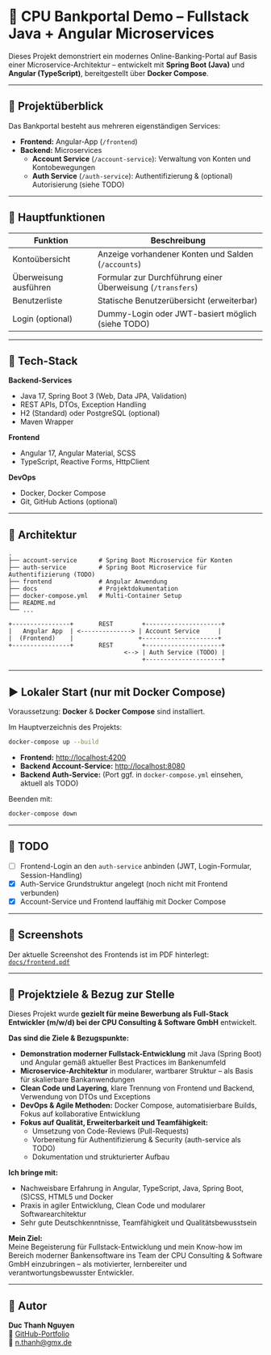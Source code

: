 # 💼 CPU Bankportal Demo – Fullstack Java + Angular Microservices

Dieses Projekt demonstriert ein modernes Online-Banking-Portal auf Basis einer Microservice-Architektur – entwickelt mit **Spring Boot (Java)** und **Angular (TypeScript)**, bereitgestellt über **Docker Compose**.

---

## 🚀 Projektüberblick

Das Bankportal besteht aus mehreren eigenständigen Services:

- **Frontend:** Angular-App (`/frontend`)
- **Backend:** Microservices
  - **Account Service** (`/account-service`): Verwaltung von Konten und Kontobewegungen
  - **Auth Service** (`/auth-service`): Authentifizierung & (optional) Autorisierung (siehe TODO)

---

## 🏦 Hauptfunktionen

| Funktion               | Beschreibung                                                |
|------------------------|------------------------------------------------------------|
| Kontoübersicht         | Anzeige vorhandener Konten und Salden (`/accounts`)         |
| Überweisung ausführen  | Formular zur Durchführung einer Überweisung (`/transfers`)  |
| Benutzerliste          | Statische Benutzerübersicht (erweiterbar)                   |
| Login (optional)       | Dummy-Login oder JWT-basiert möglich (siehe TODO)           |

---

## 🧰 Tech-Stack

**Backend-Services**
- Java 17, Spring Boot 3 (Web, Data JPA, Validation)
- REST APIs, DTOs, Exception Handling
- H2 (Standard) oder PostgreSQL (optional)
- Maven Wrapper

**Frontend**
- Angular 17, Angular Material, SCSS
- TypeScript, Reactive Forms, HttpClient

**DevOps**
- Docker, Docker Compose
- Git, GitHub Actions (optional)

---

## 🧪 Architektur

```text
.
├── account-service      # Spring Boot Microservice für Konten
├── auth-service         # Spring Boot Microservice für Authentifizierung (TODO)
├── frontend             # Angular Anwendung
├── docs                 # Projektdokumentation
├── docker-compose.yml   # Multi-Container Setup
├── README.md
└── ...
```

```text
+----------------+       REST        +---------------------+
|   Angular App  | <--------------> | Account Service     |
|  (Frontend)    |                  +---------------------+
+----------------+       REST        +---------------------+
                                <--> | Auth Service (TODO) |
                                     +---------------------+
```

---

## ▶️ Lokaler Start (nur mit Docker Compose)

Voraussetzung: **Docker** & **Docker Compose** sind installiert.

Im Hauptverzeichnis des Projekts:

```bash
docker-compose up --build
```

- **Frontend:** [http://localhost:4200](http://localhost:4200)
- **Backend Account-Service:** [http://localhost:8080](http://localhost:8080)
- **Backend Auth-Service:** (Port ggf. in `docker-compose.yml` einsehen, aktuell als TODO)

Beenden mit:

```bash
docker-compose down
```

---

## 📝 TODO

- [ ] Frontend-Login an den `auth-service` anbinden (JWT, Login-Formular, Session-Handling)
- [x] Auth-Service Grundstruktur angelegt (noch nicht mit Frontend verbunden)
- [x] Account-Service und Frontend lauffähig mit Docker Compose

---

## 📸 Screenshots

Der aktuelle Screenshot des Frontends ist im PDF hinterlegt:  
[`docs/frontend.pdf`](docs/frontend.pdf)

---

## 🎯 Projektziele & Bezug zur Stelle

Dieses Projekt wurde **gezielt für meine Bewerbung als Full-Stack Entwickler (m/w/d) bei der CPU Consulting & Software GmbH** entwickelt.

**Das sind die Ziele & Bezugspunkte:**
- **Demonstration moderner Fullstack-Entwicklung** mit Java (Spring Boot) und Angular gemäß aktueller Best Practices im Bankenumfeld
- **Microservice-Architektur** in modularer, wartbarer Struktur – als Basis für skalierbare Bankanwendungen
- **Clean Code und Layering**, klare Trennung von Frontend und Backend, Verwendung von DTOs und Exceptions
- **DevOps & Agile Methoden:** Docker Compose, automatisierbare Builds, Fokus auf kollaborative Entwicklung
- **Fokus auf Qualität, Erweiterbarkeit und Teamfähigkeit:** 
    - Umsetzung von Code-Reviews (Pull-Requests)
    - Vorbereitung für Authentifizierung & Security (auth-service als TODO)
    - Dokumentation und strukturierter Aufbau

**Ich bringe mit:**
- Nachweisbare Erfahrung in Angular, TypeScript, Java, Spring Boot, (S)CSS, HTML5 und Docker
- Praxis in agiler Entwicklung, Clean Code und modularer Softwarearchitektur
- Sehr gute Deutschkenntnisse, Teamfähigkeit und Qualitätsbewusstsein

**Mein Ziel:**  
Meine Begeisterung für Fullstack-Entwicklung und mein Know-how im Bereich moderner Bankensoftware ins Team der CPU Consulting & Software GmbH einzubringen – als motivierter, lernbereiter und verantwortungsbewusster Entwickler.

---

## 👤 Autor

**Duc Thanh Nguyen**  
🔗 [GitHub-Portfolio](https://github.com/thanhtuanh/bewerbung)  
📧 [n.thanh@gmx.de](mailto:n.thanh@gmx.de)
